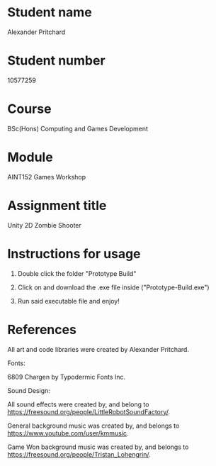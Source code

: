 # Student name

Alexander Pritchard 

# Student number
10577259

# Course

BSc(Hons) Computing and Games Development

# Module

AINT152 Games Workshop

# Assignment title

Unity 2D Zombie Shooter

# Instructions for usage

1. Double click the folder "Prototype Build"

2. Click on and download the .exe file inside ("Prototype-Build.exe")

3. Run said executable file and enjoy!

# References

All art and code libraries were created by Alexander Pritchard.


Fonts:

6809 Chargen by Typodermic Fonts Inc.


Sound Design:

All sound effects were created by, and belong to https://freesound.org/people/LittleRobotSoundFactory/.

General background music was created by, and belongs to https://www.youtube.com/user/kmmusic.

Game Won background music was created by, and belongs to https://freesound.org/people/Tristan_Lohengrin/.
